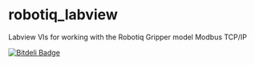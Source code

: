 robotiq_labview
===============

Labview VIs for working with the Robotiq Gripper model Modbus TCP/IP


[![Bitdeli Badge](https://d2weczhvl823v0.cloudfront.net/fsuarez6/robotiq_labview/trend.png)](https://bitdeli.com/free "Bitdeli Badge")


